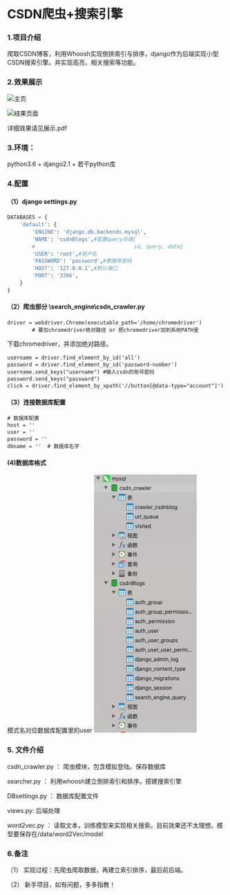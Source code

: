 # 			CSDN爬虫+搜索引擎	

### 1.项目介绍

爬取CSDN博客，利用Whoosh实现倒排索引与排序，django作为后端实现小型CSDN搜索引擎。并实现高亮、相关搜索等功能。

### 2.效果展示

![主页](data/img/index.png?raw=true)

![结果页面](data/img/results.png?raw=true)

详细效果请见展示.pdf

### 3.环境：

python3.6 + django2.1 + 若干python库

### 4.配置

#### （1）django settings.py

```python
DATABASES = {
    'default': {
        'ENGINE': 'django.db.backends.mysql',
        'NAME': 'csdnBlogs',#配置query存储{
        #                                id, query, date}
        'USER': 'root',#用户名
        'PASSWORD': 'password',#数据库密码
        'HOST': '127.0.0.1',#默认端口
        'PORT': '3306',
    }
}
```

#### （2）爬虫部分 \search_engine\csdn_crawler.py

```
driver = webdriver.Chrome(executable_path='/home/chromedriver')
        # 要加chromedriver绝对路径 or 把chromedriver加到系统PATH里
```

下载chromedriver，并添加绝对路径。

```
username = driver.find_element_by_id('all')
password = driver.find_element_by_id('password-number')
username.send_keys("username") #输入csdn的账号密码
password.send_keys("passward")
click = driver.find_element_by_xpath('//button[@data-type="account"]')
```

#### （3）连接数据库配置 

```
# 数据库配置
host = ''   
user = ''
password = ''
dbname = ''  # 数据库名字
```
####  (4)数据库格式

模式名对应数据库配置里的user
![数据库截图](data/img/database_form.png)


### 5. 文件介绍

csdn_crawler.py ： 爬虫模块，包含模拟登陆。保存数据库

searcher.py ： 利用whoosh建立倒排索引和排序。搭建搜索引擎

DBsettings.py ： 数据库配置文件

views.py:  后端处理

word2vec.py ： 读取文本，训练模型来实现相关搜索。目前效果还不太理想。模型要保存在/data/word2Vec/model

### 6.备注

（1） 实现过程：先爬虫爬取数据，再建立索引排序，最后前后端。

（2） 新手项目，如有问题，多多指教！
